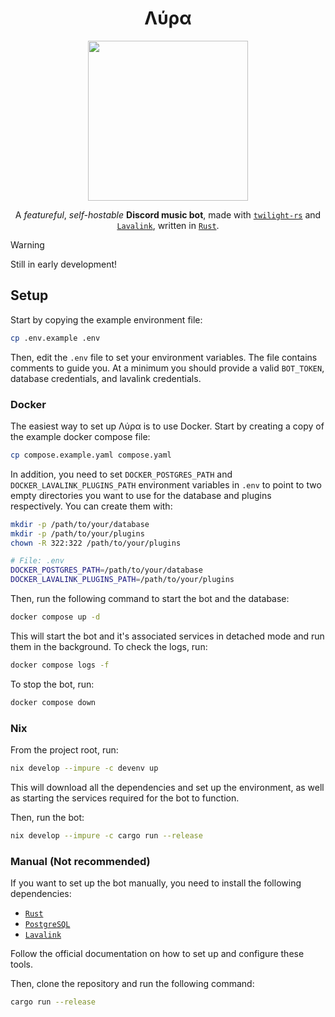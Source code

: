 <div align="center">

# **Λύρα**

<img src="assets/lyra2-X.png"  width="256">

A *featureful*, *self-hostable* **Discord music bot**, made with [`twilight-rs`](https://twilight.rs/) and [`Lavalink`](https://github.com/freyacodes/Lavalink), written in [`Rust`](https://www.rust-lang.org/).

</div>

> [!WARNING]
> Still in early development!

## Setup

Start by copying the example environment file:

```bash
cp .env.example .env
```

Then, edit the `.env` file to set your environment variables. The file contains comments to guide you. At a minimum you should provide a valid `BOT_TOKEN`, database credentials, and lavalink credentials.

### Docker

The easiest way to set up Λύρα is to use Docker. Start by creating a copy of the example docker compose file:

```bash
cp compose.example.yaml compose.yaml
```

In addition, you need to set `DOCKER_POSTGRES_PATH` and `DOCKER_LAVALINK_PLUGINS_PATH` environment variables in `.env` to point to two empty directories you want to use for the database and plugins respectively. You can create them with:

```bash
mkdir -p /path/to/your/database
mkdir -p /path/to/your/plugins
chown -R 322:322 /path/to/your/plugins
```

```bash
# File: .env
DOCKER_POSTGRES_PATH=/path/to/your/database
DOCKER_LAVALINK_PLUGINS_PATH=/path/to/your/plugins
```

Then, run the following command to start the bot and the database:

```bash
docker compose up -d
```
This will start the bot and it's associated services in detached mode and run them in the background. To check the logs, run:

```bash
docker compose logs -f
```

To stop the bot, run:

```bash
docker compose down
```

### Nix

From the project root, run:

```bash
nix develop --impure -c devenv up
```

This will download all the dependencies and set up the environment, as well as starting the services required for the bot to function.

Then, run the bot:

```bash
nix develop --impure -c cargo run --release
```

### Manual (Not recommended)

If you want to set up the bot manually, you need to install the following dependencies:

- [`Rust`](https://www.rust-lang.org/tools/install)
- [`PostgreSQL`](https://www.postgresql.org/download/)
- [`Lavalink`](https://lavalink.dev/getting-started/index.html)

Follow the official documentation on how to set up and configure these tools.

Then, clone the repository and run the following command:

```bash
cargo run --release
```
